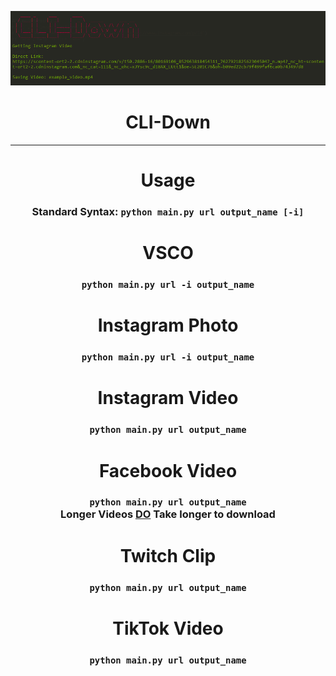 <p align='center'>
  <img src='https://github.com/RustyBalboadev/CLI-Down/blob/master/CLI-Down.png'>
  <h1 align='center'>CLI-Down</h1><hr>
  <h1 align='center'>Usage</h1>
</p>
<h3 align='center'>
  Standard Syntax: <code>python main.py url output_name [-i]</code>
</h3>
  

<h1 align='center'>VSCO</h1>

<h3 align='center'>
  <code>python main.py url -i output_name</code>
</h3>
<h1 align='center'>Instagram Photo</h1>

<h3 align='center'>
  <code>python main.py url -i output_name</code>
</h3>

<h1 align='center'>Instagram Video</h1>

<h3 align='center'>
  <code>python main.py url output_name</code>
</h3>

<h1 align='center'>Facebook Video</h1>

<h3 align='center'>
  <code>python main.py url output_name</code><br>
  Longer Videos <u>DO</u> Take longer to download
</h3>
<h1 align='center'>Twitch Clip</h1>
<h3 align='center'>
  <code>python main.py url output_name</code><br>
</h3>

<h1 align='center'>TikTok Video</h1>
<h3 align='center'>
  <code>python main.py url output_name</code><br>
</h3

